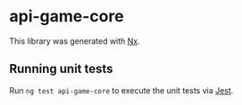# api-game-core

This library was generated with [Nx](https://nx.dev).

## Running unit tests

Run `ng test api-game-core` to execute the unit tests via [Jest](https://jestjs.io).
